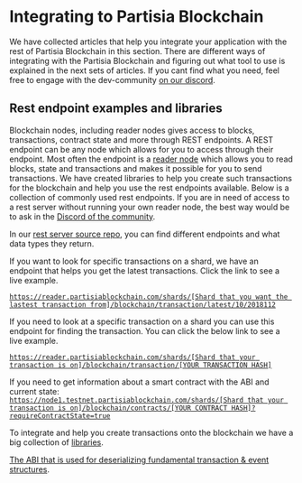 # Integrating to Partisia Blockchain

We have collected articles that help you integrate your application with the rest of Partisia Blockchain in this
section.
There are different ways of integrating with the Partisia Blockchain and figuring out what tool to use is explained in
the next sets of articles. If you cant find what you need, feel free to engage with the
dev-community [on our discord](../../get-support-from-pbc-community.md).

## Rest endpoint examples and libraries

Blockchain nodes, including reader nodes gives access to blocks, transactions, contract state and more through
REST endpoints. A REST endpoint can be any node which allows for you to access through their endpoint. Most often the
endpoint is a [reader node](../../node-operations/what-is-a-node-operator.md) which allows you to read blocks, state and
transactions and makes it possible for you to send
transactions. We have created libraries to help you
create such transactions for the blockchain and help you use the rest endpoints available. Below is a collection
of commonly used rest endpoints. If you are in need of access to a rest server without running your own reader node, the best way would be
to ask in the [Discord of the community](../../get-support-from-pbc-community.md). 

In our [rest server source repo](https://gitlab.com/partisiablockchain/core/server), you can find different endpoints
and what data types they return.

If you want to look for specific transactions on a shard, we have an endpoint that helps you get the latest
transactions. Click the link to see a live example.

[`https://reader.partisiablockchain.com/shards/[Shard that you want the lastest transaction from]/blockchain/transaction/latest/10/2018112`](https://reader.partisiablockchain.com/shards/Shard0/blockchain/transaction/latest/10/2018112)

If you need to look at a specific transaction on a shard you can use this endpoint for finding the transaction. You can
click the below link to see a live example.

[`https://reader.partisiablockchain.com/shards/[Shard that your transaction is on]/blockchain/transaction/[YOUR TRANSACTION HASH]`](https://reader.partisiablockchain.com/shards/Shard1/blockchain/transaction/11d09178b39c10520aec717200a4a5cd229e948bc15c4a87e65d682008f86db5)

If you need to get information about a smart contract with the ABI and current state:
[`https://node1.testnet.partisiablockchain.com/shards/[Shard that your transaction is on]/blockchain/contracts/[YOUR CONTRACT HASH]?requireContractState=true`](https://node1.testnet.partisiablockchain.com/shards/Shard2/blockchain/contracts/0296b935f95dbf30d0921ee23686099027b9759480?requireContractState=true)

To integrate and help you create transactions onto the blockchain we have a big collection
of [libraries](../smart-conract-tools-overview.md#libraries).

[The ABI that is used for deserializing fundamental transaction & event structures](https://gitlab.com/partisiablockchain/language/abi/abi-client/-/tree/main/client/src/main/resources?ref_type=heads).
